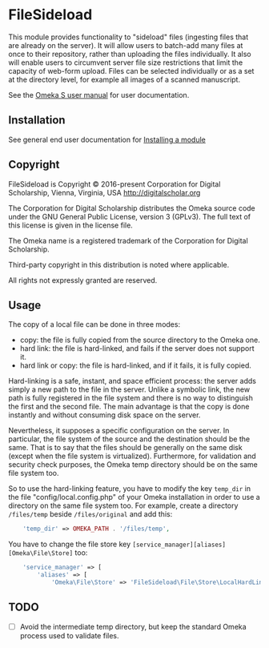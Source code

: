 # FileSideload


This module provides functionality to "sideload" files (ingesting files that are already on the server). It will allow users to batch-add many files at once to their repository, rather than uploading the files individually. It also will enable users to circumvent server file size restrictions that limit the capacity of web-form upload.
Files can be selected individually or as a set at the directory level, for example all images of a scanned manuscript.

See the [Omeka S user manual](http://omeka.org/s/docs/user-manual/modules/filesideload/) for user documentation.

## Installation

See general end user documentation for [Installing a module](http://omeka.org/s/docs/user-manual/modules/#installing-modules)

## Copyright

FileSideload is Copyright © 2016-present Corporation for Digital Scholarship, Vienna, Virginia, USA http://digitalscholar.org

The Corporation for Digital Scholarship distributes the Omeka source code
under the GNU General Public License, version 3 (GPLv3). The full text
of this license is given in the license file.

The Omeka name is a registered trademark of the Corporation for Digital Scholarship.

Third-party copyright in this distribution is noted where applicable.

All rights not expressly granted are reserved.

## Usage

The copy of a local file can be done in three modes:
- copy: the file is fully copied from the source directory to the Omeka one.
- hard link: the file is hard-linked, and fails if the server does not support it.
- hard link or copy: the file is hard-linked, and if it fails, it is fully copied.

Hard-linking is a safe, instant, and space efficient process: the server adds
simply a new path to the file in the server. Unlike a symbolic link, the new
path is fully registered in the file system and there is no way to distinguish
the first and the second file. The main advantage is that the copy is done
instantly and without consuming disk space on the server.

Nevertheless, it supposes a specific configuration on the server. In particular,
the file system of the source and the destination should be the same. That is to
say that the files should be generally on the same disk (except when the file
system is virtualized). Furthermore, for validation and security check purposes,
the Omeka temp directory should be on the same file system too.

So to use the hard-linking feature, you have to modify the key `temp_dir` in the
file "config/local.config.php" of your Omeka installation in order to use a
directory on the same file system too. For example, create a directory
`/files/temp` beside `/files/original` and add this:

```php
    'temp_dir' => OMEKA_PATH . '/files/temp',
```

You have to change the file store key `[service_manager][aliases][Omeka\File\Store]`
too:

```php
    'service_manager' => [
        'aliases' => [
            'Omeka\File\Store' => 'FileSideload\File\Store\LocalHardLink',
```

## TODO

- [ ] Avoid the intermediate temp directory, but keep the standard Omeka process used to validate files.
